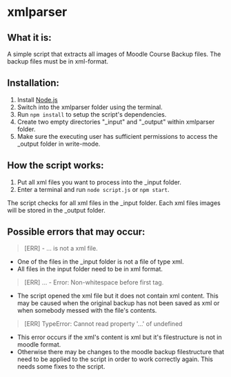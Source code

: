 # xmlparser

## What it is:
A simple script that extracts all images of Moodle Course Backup files.
The backup files must be in xml-format.


## Installation:
1. Install [Node.js](https://nodejs.org/en/)
1. Switch into the xmlparser folder using the terminal.
1. Run `npm install` to setup the script's dependencies.
1. Create two empty directories "_input" and "_output" within xmlparser folder.
1. Make sure the executing user has sufficient permissions to access the _output folder in write-mode.


## How the script works:
1. Put all xml files you want to process into the _input folder.
1. Enter a terminal and run `node script.js` or `npm start`.

The script checks for all xml files in the _input folder.
Each xml files images will be stored in the _output folder.


## Possible errors that may occur:
> [ERR] - ... is not a xml file.

* One of the files in the _input folder is not a file of type xml.
* All files in the input folder need to be in xml format.

> [ERR] ... - Error: Non-whitespace before first tag.

* The script opened the xml file but it does not contain xml content.
This may be caused when the original backup has not been saved as xml or when somebody messed with the file's contents.

> [ERR] TypeError: Cannot read property '...' of undefined

* This error occurs if the xml's content is xml but it's filestructure is not in moodle format.
* Otherwise there may be changes to the moodle backup filestructure that need to be applied to the script in order to work correctly again. This needs some fixes to the script.